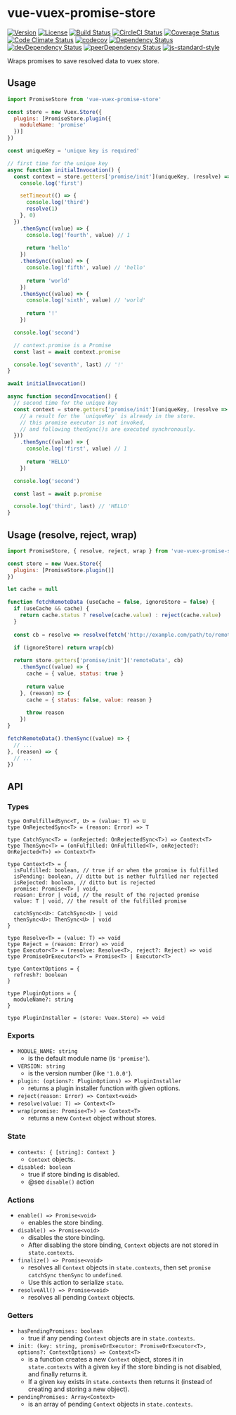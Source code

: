 # vue-vuex-promise-store

[![Version](https://img.shields.io/npm/v/vue-vuex-promise-store.svg)](https://www.npmjs.com/package/vue-vuex-promise-store)
[![License](https://img.shields.io/npm/l/vue-vuex-promise-store.svg)](https://www.npmjs.com/package/vue-vuex-promise-store)
[![Build Status](https://travis-ci.org/ooxif/vue-vuex-promise-store.svg)](https://travis-ci.org/ooxif/vue-vuex-promise-store)
[![CircleCI Status](https://circleci.com/gh/ooxif/vue-vuex-promise-store.svg?style=shield)](https://circleci.com/gh/ooxif/vue-vuex-promise-store)
[![Coverage Status](https://img.shields.io/coveralls/ooxif/vue-vuex-promise-store/master.svg)](https://coveralls.io/github/ooxif/vue-vuex-promise-store?branch=master)
[![Code Climate Status](https://codeclimate.com/github/ooxif/vue-vuex-promise-store.svg)](https://codeclimate.com/github/ooxif/vue-vuex-promise-store)
[![codecov](https://codecov.io/gh/ooxif/vue-vuex-promise-store/branch/master/graph/badge.svg)](https://codecov.io/gh/ooxif/vue-vuex-promise-store)
[![Dependency Status](https://david-dm.org/ooxif/vue-vuex-promise-store.svg)](https://david-dm.org/ooxif/vue-vuex-promise-store)
[![devDependency Status](https://david-dm.org/ooxif/vue-vuex-promise-store/dev-status.svg)](https://david-dm.org/ooxif/vue-vuex-promise-store/?type=dev)
[![peerDependency Status](https://david-dm.org/ooxif/vue-vuex-promise-store/peer-status.svg)](https://david-dm.org/ooxif/vue-vuex-promise-store/?type=peer)
[![js-standard-style](https://img.shields.io/badge/code%20style-standard-brightgreen.svg)](http://standardjs.com)

Wraps promises to save resolved data to vuex store.

## Usage

```javascript
import PromiseStore from 'vue-vuex-promise-store'

const store = new Vuex.Store({
  plugins: [PromiseStore.plugin({
    moduleName: 'promise'
  })]
})

const uniqueKey = 'unique key is required'

// first time for the unique key
async function initialInvocation() {
  const context = store.getters['promise/init'](uniqueKey, (resolve) => {
    console.log('first')

    setTimeout(() => {
      console.log('third')
      resolve(1)
    }, 0)
  })
    .thenSync((value) => {
      console.log('fourth', value) // 1
      
      return 'hello'
    })
    .thenSync((value) => {
      console.log('fifth', value) // 'hello'
      
      return 'world'
    })
    .thenSync((value) => {
      console.log('sixth', value) // 'world'
      
      return '!'
    })

  console.log('second')

  // context.promise is a Promise
  const last = await context.promise

  console.log('seventh', last) // '!'
}

await initialInvocation()

async function secondInvocation() {
  // second time for the unique key
  const context = store.getters['promise/init'](uniqueKey, (resolve => {
    // a result for the `uniqueKey` is already in the store.
    // this promise executor is not invoked,
    // and following thenSync()s are executed synchronously.
  }))
    .thenSync((value) => {
      console.log('first', value) // 1
      
      return 'HELLO'
    })

  console.log('second')

  const last = await p.promise

  console.log('third', last) // 'HELLO'
}
```

## Usage (resolve, reject, wrap)

```javascript
import PromiseStore, { resolve, reject, wrap } from 'vue-vuex-promise-store'

const store = new Vuex.Store({
  plugins: [PromiseStore.plugin()]
})

let cache = null

function fetchRemoteData (useCache = false, ignoreStore = false) {
  if (useCache && cache) {
    return cache.status ? resolve(cache.value) : reject(cache.value)
  }
  
  const cb = resolve => resolve(fetch('http://example.com/path/to/remoteData'))

  if (ignoreStore) return wrap(cb)
  
  return store.getters['promise/init']('remoteData', cb)
    .thenSync((value) => {
      cache = { value, status: true }
      
      return value
    }, (reason) => {
      cache = { status: false, value: reason }
      
      throw reason
    })
}

fetchRemoteData().thenSync((value) => {
  // ...
}, (reason) => {
  // ...
})

```

## API

### Types

```
type OnFulfilledSync<T, U> = (value: T) => U
type OnRejectedSync<T> = (reason: Error) => T

type CatchSync<T> = (onRejected: OnRejectedSync<T>) => Context<T>
type ThenSync<T> = (onFulfilled: OnFulfilled<T>, onRejected?: OnRejected<T>) => Context<T>

type Context<T> = {
  isFulfilled: boolean, // true if or when the promise is fulfilled
  isPending: boolean, // ditto but is nether fulfilled nor rejected
  isRejected: boolean, // ditto but is rejected
  promise: Promise<T> | void,
  reason: Error | void, // the result of the rejected promise
  value: T | void, // the result of the fulfilled promise

  catchSync<U>: CatchSync<U> | void
  thenSync<U>: ThenSync<U> | void
}

type Resolve<T> = (value: T) => void
type Reject = (reason: Error) => void
type Executor<T> = (resolve: Resolve<T>, reject?: Reject) => void
type PromiseOrExecutor<T> = Promise<T> | Executor<T>

type ContextOptions = {
  refresh?: boolean
}

type PluginOptions = {
  moduleName?: string
}

type PluginInstaller = (store: Vuex.Store) => void
```

### Exports

- `MODULE_NAME: string`
  - is the default module name (is `'promise'`).
- `VERSION: string`
  - is the version number (like `'1.0.0'`).
- `plugin: (options?: PluginOptions) => PluginInstaller`
  - returns a plugin installer function with given options.
- `reject(reason: Error) => Context<void>`
- `resolve(value: T) => Context<T>`
- `wrap(promise: Promise<T>) => Context<T>`
  - returns a new `Context` object without stores.

### State

- `contexts: { [string]: Context }`
  - `Context` objects.
- `disabled: boolean`
  - true if store binding is disabled.
  - @see `disable()` action

### Actions

- `enable() => Promise<void>`
  - enables the store binding.
- `disable() => Promise<void>`
  - disables the store binding.
  - After disabling the store binding,
    `Context` objects are not stored in `state.contexts`.
- `finalize() => Promise<void>`
  - resolves all `Context` objects in `state.contexts`,
    then set `promise` `catchSync` `thenSync` to `undefined`.
  - Use this action to serialize `state`.
- `resolveAll() => Promise<void>`
  - resolves all pending `Context` objects.

### Getters

- `hasPendingPromises: boolean`
  - true if any pending `Context` objects are in `state.contexts`.
- `init: (key: string, promiseOrExecutor: PromiseOrExecutor<T>, options?: ContextOptions) => Context<T>`
  - is a function creates a new `Context` object,
    stores it in `state.contexts` with a given `key`
    if the store binding is not disabled,
    and finally returns it.
  - If a given `key` exists in `state.contexts` then returns it
    (instead of creating and storing a new object).
- `pendingPromises: Array<Context>`
  - is an array of pending `Context` objects in `state.contexts`.
